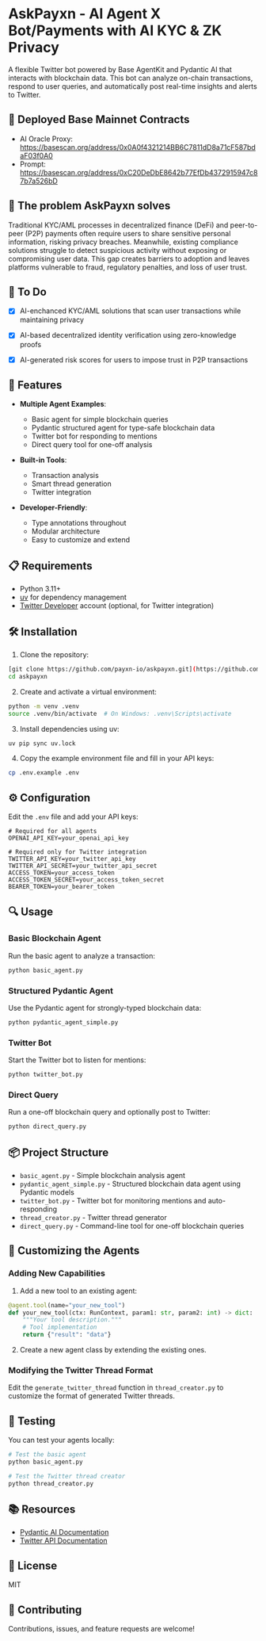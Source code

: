 # AskPayxn - AI Agent X Bot/Payments with AI KYC & ZK Privacy

A flexible Twitter bot powered by Base AgentKit and Pydantic AI that interacts with blockchain data. This bot can analyze on-chain transactions, respond to user queries, and automatically post real-time insights and alerts to Twitter.

## 🚀 Deployed Base Mainnet Contracts
- AI Oracle Proxy: https://basescan.org/address/0x0A0f4321214BB6C7811dD8a71cF587bdaF03f0A0
- Prompt: https://basescan.org/address/0xC20DeDbE8642b77EfDb4372915947c87b7a526bD

## 🚀 The problem AskPayxn solves
Traditional KYC/AML processes in decentralized finance (DeFi) and peer-to-peer (P2P) payments often require users to share sensitive personal information, risking privacy breaches. Meanwhile, existing compliance solutions struggle to detect suspicious activity without exposing or compromising user data. This gap creates barriers to adoption and leaves platforms vulnerable to fraud, regulatory penalties, and loss of user trust.

## 🚀 To Do
- [x] AI-enchanced KYC/AML solutions that scan user transactions while maintaining privacy
- [x] AI-based decentralized identity verification using zero-knowledge proofs
- [x] AI-generated risk scores for users to impose trust in P2P transactions


## 🚀 Features

- **Multiple Agent Examples**:
  - Basic agent for simple blockchain queries
  - Pydantic structured agent for type-safe blockchain data
  - Twitter bot for responding to mentions
  - Direct query tool for one-off analysis

- **Built-in Tools**:
  - Transaction analysis
  - Smart thread generation
  - Twitter integration

- **Developer-Friendly**:
  - Type annotations throughout
  - Modular architecture
  - Easy to customize and extend

## 📋 Requirements

- Python 3.11+
- [uv](https://github.com/astral-sh/uv) for dependency management
- [Twitter Developer](https://developer.twitter.com/) account (optional, for Twitter integration)

## 🛠️ Installation

1. Clone the repository:
```bash
[git clone https://github.com/payxn-io/askpayxn.git](https://github.com/payxn-io/askpayxn)
cd askpayxn
```

2. Create and activate a virtual environment:
```bash
python -m venv .venv
source .venv/bin/activate  # On Windows: .venv\Scripts\activate
```

3. Install dependencies using uv:
```bash
uv pip sync uv.lock
```

4. Copy the example environment file and fill in your API keys:
```bash
cp .env.example .env
```

## ⚙️ Configuration

Edit the `.env` file and add your API keys:

```
# Required for all agents
OPENAI_API_KEY=your_openai_api_key

# Required only for Twitter integration
TWITTER_API_KEY=your_twitter_api_key
TWITTER_API_SECRET=your_twitter_api_secret
ACCESS_TOKEN=your_access_token
ACCESS_TOKEN_SECRET=your_access_token_secret
BEARER_TOKEN=your_bearer_token
```

## 🔍 Usage

### Basic Blockchain Agent

Run the basic agent to analyze a transaction:

```bash
python basic_agent.py
```

### Structured Pydantic Agent

Use the Pydantic agent for strongly-typed blockchain data:

```bash
python pydantic_agent_simple.py
```

### Twitter Bot

Start the Twitter bot to listen for mentions:

```bash
python twitter_bot.py
```

### Direct Query

Run a one-off blockchain query and optionally post to Twitter:

```bash
python direct_query.py
```

## 📦 Project Structure

- `basic_agent.py` - Simple blockchain analysis agent
- `pydantic_agent_simple.py` - Structured blockchain data agent using Pydantic models
- `twitter_bot.py` - Twitter bot for monitoring mentions and auto-responding
- `thread_creator.py` - Twitter thread generator
- `direct_query.py` - Command-line tool for one-off blockchain queries

## 🧩 Customizing the Agents

### Adding New Capabilities

1. Add a new tool to an existing agent:

```python
@agent.tool(name="your_new_tool")
def your_new_tool(ctx: RunContext, param1: str, param2: int) -> dict:
    """Your tool description."""
    # Tool implementation
    return {"result": "data"}
```

2. Create a new agent class by extending the existing ones.

### Modifying the Twitter Thread Format

Edit the `generate_twitter_thread` function in `thread_creator.py` to customize the format of generated Twitter threads.

## 🧪 Testing

You can test your agents locally:

```bash
# Test the basic agent
python basic_agent.py

# Test the Twitter thread creator
python thread_creator.py
```

## 📚 Resources

- [Pydantic AI Documentation](https://ai.pydantic.dev/)
- [Twitter API Documentation](https://developer.twitter.com/en/docs/twitter-api)

## 📝 License

MIT

## 🤝 Contributing

Contributions, issues, and feature requests are welcome!
